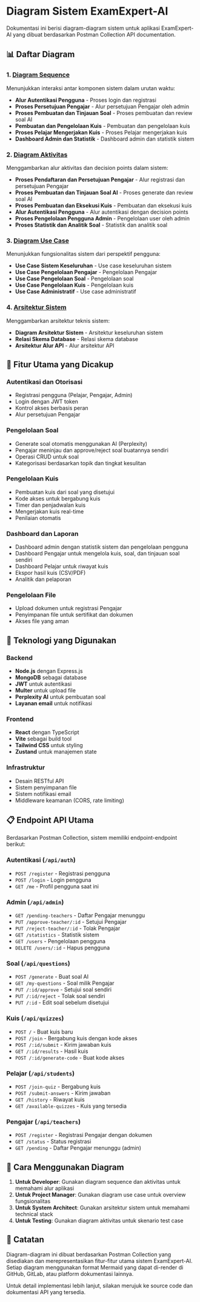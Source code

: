 # Diagram Sistem ExamExpert-AI

Dokumentasi ini berisi diagram-diagram sistem untuk aplikasi ExamExpert-AI yang dibuat berdasarkan Postman Collection API documentation.

## 📊 Daftar Diagram

### 1. [Diagram Sequence](./sequence-diagrams.md)
Menunjukkan interaksi antar komponen sistem dalam urutan waktu:
- **Alur Autentikasi Pengguna** - Proses login dan registrasi
- **Proses Persetujuan Pengajar** - Alur persetujuan Pengajar oleh admin
- **Proses Pembuatan dan Tinjauan Soal** - Proses pembuatan dan review soal AI
- **Pembuatan dan Pengelolaan Kuis** - Pembuatan dan pengelolaan kuis
- **Proses Pelajar Mengerjakan Kuis** - Proses Pelajar mengerjakan kuis
- **Dashboard Admin dan Statistik** - Dashboard admin dan statistik sistem

### 2. [Diagram Aktivitas](./activity-diagrams.md)
Menggambarkan alur aktivitas dan decision points dalam sistem:
- **Proses Pendaftaran dan Persetujuan Pengajar** - Alur registrasi dan persetujuan Pengajar
- **Proses Pembuatan dan Tinjauan Soal AI** - Proses generate dan review soal AI
- **Proses Pembuatan dan Eksekusi Kuis** - Pembuatan dan eksekusi kuis
- **Alur Autentikasi Pengguna** - Alur autentikasi dengan decision points
- **Proses Pengelolaan Pengguna Admin** - Pengelolaan user oleh admin
- **Proses Statistik dan Analitik Soal** - Statistik dan analitik soal

### 3. [Diagram Use Case](./use-case-diagrams.md)
Menunjukkan fungsionalitas sistem dari perspektif pengguna:
- **Use Case Sistem Keseluruhan** - Use case keseluruhan sistem
- **Use Case Pengelolaan Pengajar** - Pengelolaan Pengajar
- **Use Case Pengelolaan Soal** - Pengelolaan soal
- **Use Case Pengelolaan Kuis** - Pengelolaan kuis
- **Use Case Administratif** - Use case administratif

### 4. [Arsitektur Sistem](./system-architecture.md)
Menggambarkan arsitektur teknis sistem:
- **Diagram Arsitektur Sistem** - Arsitektur keseluruhan sistem
- **Relasi Skema Database** - Relasi skema database
- **Arsitektur Alur API** - Alur arsitektur API

## 🎯 Fitur Utama yang Dicakup

### Autentikasi dan Otorisasi
- Registrasi pengguna (Pelajar, Pengajar, Admin)
- Login dengan JWT token
- Kontrol akses berbasis peran
- Alur persetujuan Pengajar

### Pengelolaan Soal
- Generate soal otomatis menggunakan AI (Perplexity)
- Pengajar meninjau dan approve/reject soal buatannya sendiri
- Operasi CRUD untuk soal
- Kategorisasi berdasarkan topik dan tingkat kesulitan

### Pengelolaan Kuis
- Pembuatan kuis dari soal yang disetujui
- Kode akses untuk bergabung kuis
- Timer dan penjadwalan kuis
- Mengerjakan kuis real-time
- Penilaian otomatis

### Dashboard dan Laporan
- Dashboard admin dengan statistik sistem dan pengelolaan pengguna
- Dashboard Pengajar untuk mengelola kuis, soal, dan tinjauan soal sendiri
- Dashboard Pelajar untuk riwayat kuis
- Ekspor hasil kuis (CSV/PDF)
- Analitik dan pelaporan

### Pengelolaan File
- Upload dokumen untuk registrasi Pengajar
- Penyimpanan file untuk sertifikat dan dokumen
- Akses file yang aman

## 🔧 Teknologi yang Digunakan

### Backend
- **Node.js** dengan Express.js
- **MongoDB** sebagai database
- **JWT** untuk autentikasi
- **Multer** untuk upload file
- **Perplexity AI** untuk pembuatan soal
- **Layanan email** untuk notifikasi

### Frontend
- **React** dengan TypeScript
- **Vite** sebagai build tool
- **Tailwind CSS** untuk styling
- **Zustand** untuk manajemen state

### Infrastruktur
- Desain RESTful API
- Sistem penyimpanan file
- Sistem notifikasi email
- Middleware keamanan (CORS, rate limiting)

## 📋 Endpoint API Utama

Berdasarkan Postman Collection, sistem memiliki endpoint-endpoint berikut:

### Autentikasi (`/api/auth`)
- `POST /register` - Registrasi pengguna
- `POST /login` - Login pengguna
- `GET /me` - Profil pengguna saat ini

### Admin (`/api/admin`)
- `GET /pending-teachers` - Daftar Pengajar menunggu
- `PUT /approve-teacher/:id` - Setujui Pengajar
- `PUT /reject-teacher/:id` - Tolak Pengajar
- `GET /statistics` - Statistik sistem
- `GET /users` - Pengelolaan pengguna
- `DELETE /users/:id` - Hapus pengguna

### Soal (`/api/questions`)
- `POST /generate` - Buat soal AI
- `GET /my-questions` - Soal milik Pengajar
- `PUT /:id/approve` - Setujui soal sendiri
- `PUT /:id/reject` - Tolak soal sendiri
- `PUT /:id` - Edit soal sebelum disetujui

### Kuis (`/api/quizzes`)
- `POST /` - Buat kuis baru
- `POST /join` - Bergabung kuis dengan kode akses
- `POST /:id/submit` - Kirim jawaban kuis
- `GET /:id/results` - Hasil kuis
- `POST /:id/generate-code` - Buat kode akses

### Pelajar (`/api/students`)
- `POST /join-quiz` - Bergabung kuis
- `POST /submit-answers` - Kirim jawaban
- `GET /history` - Riwayat kuis
- `GET /available-quizzes` - Kuis yang tersedia

### Pengajar (`/api/teachers`)
- `POST /register` - Registrasi Pengajar dengan dokumen
- `GET /status` - Status registrasi
- `GET /pending` - Daftar Pengajar menunggu (admin)

## 🚀 Cara Menggunakan Diagram

1. **Untuk Developer**: Gunakan diagram sequence dan aktivitas untuk memahami alur aplikasi
2. **Untuk Project Manager**: Gunakan diagram use case untuk overview fungsionalitas
3. **Untuk System Architect**: Gunakan arsitektur sistem untuk memahami technical stack
4. **Untuk Testing**: Gunakan diagram aktivitas untuk skenario test case

## 📝 Catatan

Diagram-diagram ini dibuat berdasarkan Postman Collection yang disediakan dan merepresentasikan fitur-fitur utama sistem ExamExpert-AI. Setiap diagram menggunakan format Mermaid yang dapat di-render di GitHub, GitLab, atau platform dokumentasi lainnya.

Untuk detail implementasi lebih lanjut, silakan merujuk ke source code dan dokumentasi API yang tersedia.
